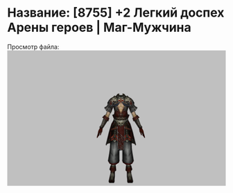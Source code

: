 # Название: [8755] +2 Легкий доспех Арены героев | Маг-Мужчина

Просмотр файла:
![p040031.png](p040031.png)